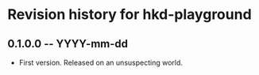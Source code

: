 # Revision history for hkd-playground

## 0.1.0.0 -- YYYY-mm-dd

* First version. Released on an unsuspecting world.
